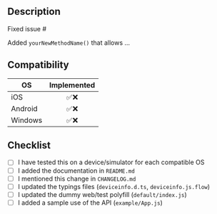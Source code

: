 <!--
Hi there and thank you for your change proposal!

Please fill out the following template to make the review process
as quick and smooth as possible.
-->

## Description

Fixed issue #<issue-number>

<!-- OR, if you're implementing a new feature: -->

Added `yourNewMethodName()` that allows ...

## Compatibility

| OS      | Implemented |
| ------- | :---------: |
| iOS     |    ✅❌     |
| Android |    ✅❌     |
| Windows |    ✅❌     |

## Checklist

<!-- Check completed item: [X] -->

* [ ] I have tested this on a device/simulator for each compatible OS
* [ ] I added the documentation in `README.md`
* [ ] I mentioned this change in `CHANGELOG.md`
* [ ] I updated the typings files (`deviceinfo.d.ts`, `deviceinfo.js.flow`)
* [ ] I updated the dummy web/test polyfill (`default/index.js`)
* [ ] I added a sample use of the API (`example/App.js`)

